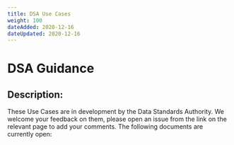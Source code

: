 ```yaml
---
title: DSA Use Cases
weight: 100
dateAdded: 2020-12-16
dateUpdated: 2020-12-16
---
```


# DSA Guidance

## Description:
These Use Cases are in development by the Data Standards Authority. We welcome your feedback on them, please open an issue from the link on the relevant page to add your comments. The following documents are currently open:
